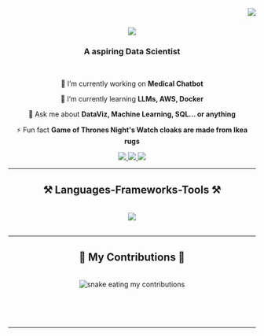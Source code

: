 <img align="right" src="https://visitor-badge.laobi.icu/badge?page_id=TawfiqMohammed.TawfiqMohammed" />

<h1 align="center">
    <img src="https://readme-typing-svg.herokuapp.com/?font=Righteous&size=35&center=true&vCenter=true&width=500&height=70&duration=4000&lines=Hi+There!+👋;+I'm+Mohammed+Tawfiq!;" />
</h1>

<h3 align="center">A aspiring Data Scientist</h3>

<br/>

<div align="center">
 
 🔭 I’m currently working on **Medical Chatbot**
 
 🌱 I’m currently learning **LLMs, AWS, Docker**

💬 Ask me about **DataViz, Machine Learning, SQL... or anything**

⚡ Fun fact **Game of Thrones Night's Watch cloaks are made from Ikea rugs**

 </div>
 
<div align="center"> 
  <a href="mailto:tawfiqmohammed707@gmail.com">
    <img src="https://img.shields.io/badge/Gmail-333333?style=for-the-badge&logo=gmail&logoColor=red" />
  </a>
  <a href="https://linkedin.com/in/mohammed-tawfiq-1a97a4268" target="_blank">
    <img src="https://img.shields.io/badge/LinkedIn-0077B5?style=for-the-badge&logo=linkedin&logoColor=white" target="_blank" />
  </a>
  <a href="https://github.com/TawfiqMohammed" target="_blank">
     <img src="https://img.shields.io/badge/Portfolio-FF5722?style=for-the-badge&logo=todoist&logoColor=white" target="_blank" /> <!-- sqlite, safari, google-chrome are other good icon options -->
  </a>
</div>

 <hr/>
 
<h2 align="center">⚒️ Languages-Frameworks-Tools ⚒️</h2>
<br/>
<div align="center">
    <img src="https://skillicons.dev/icons?i=vscode,github,git,r,python,huggingface,mongodb,tableau, mysql" />
</div>

<br/>
<hr/>

<div align="center">
  <h2>🐍 My Contributions 🐍</h2>
  <br>
  <img alt="snake eating my contributions" src="https://raw.githubusercontent.com/TawfiqMohammed/TawfiqMohammed/output/github-contribution-grid-snake.svg" />
  
  <br/><br/><br/>
</div>

<hr/>


